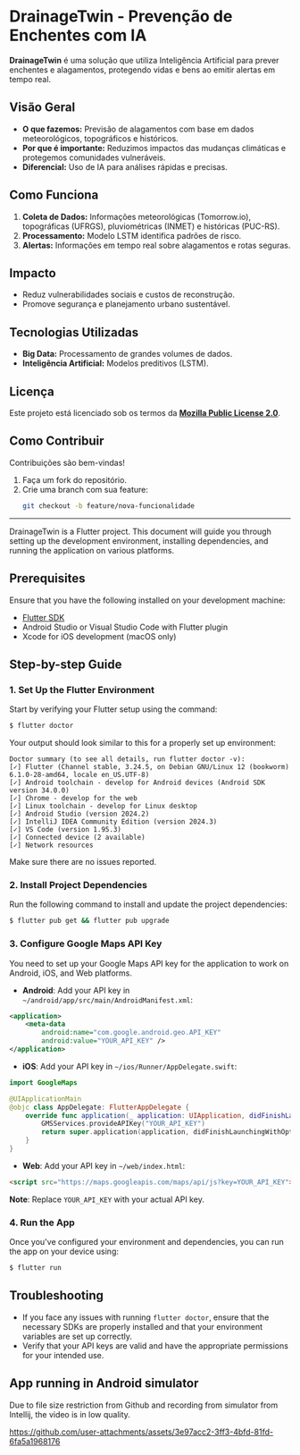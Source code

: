 # DrainageTwin - Prevenção de Enchentes com IA  

**DrainageTwin** é uma solução que utiliza Inteligência Artificial para prever enchentes e alagamentos, protegendo vidas e bens ao emitir alertas em tempo real.  

## Visão Geral  
- **O que fazemos:** Previsão de alagamentos com base em dados meteorológicos, topográficos e históricos.  
- **Por que é importante:** Reduzimos impactos das mudanças climáticas e protegemos comunidades vulneráveis.  
- **Diferencial:** Uso de IA para análises rápidas e precisas.  

## Como Funciona  
1. **Coleta de Dados:** Informações meteorológicas (Tomorrow.io), topográficas (UFRGS), pluviométricas (INMET) e históricas (PUC-RS).  
2. **Processamento:** Modelo LSTM identifica padrões de risco.  
3. **Alertas:** Informações em tempo real sobre alagamentos e rotas seguras.  

## Impacto  
- Reduz vulnerabilidades sociais e custos de reconstrução.  
- Promove segurança e planejamento urbano sustentável.  

## Tecnologias Utilizadas  
- **Big Data:** Processamento de grandes volumes de dados.  
- **Inteligência Artificial:** Modelos preditivos (LSTM).

## Licença  
Este projeto está licenciado sob os termos da **[Mozilla Public License 2.0](https://opensource.org/licenses/MPL-2.0)**.  

## Como Contribuir  
Contribuições são bem-vindas!  
1. Faça um fork do repositório.  
2. Crie uma branch com sua feature:  
   ```bash
   git checkout -b feature/nova-funcionalidade
------------------------------------------------------------------------------------------------------------------------------------------------------------------------------
DrainageTwin is a Flutter project. This document will guide you through setting up the development environment, installing dependencies, and running the application on various platforms.

## Prerequisites

Ensure that you have the following installed on your development machine:

- [Flutter SDK](https://flutter.dev/docs/get-started/install)
- Android Studio or Visual Studio Code with Flutter plugin
- Xcode for iOS development (macOS only)

## Step-by-step Guide

### 1. Set Up the Flutter Environment

Start by verifying your Flutter setup using the command:

```bash
$ flutter doctor
```

Your output should look similar to this for a properly set up environment:

```
Doctor summary (to see all details, run flutter doctor -v):
[✓] Flutter (Channel stable, 3.24.5, on Debian GNU/Linux 12 (bookworm) 6.1.0-28-amd64, locale en_US.UTF-8)
[✓] Android toolchain - develop for Android devices (Android SDK version 34.0.0)
[✓] Chrome - develop for the web
[✓] Linux toolchain - develop for Linux desktop
[✓] Android Studio (version 2024.2)
[✓] IntelliJ IDEA Community Edition (version 2024.3)
[✓] VS Code (version 1.95.3)
[✓] Connected device (2 available)
[✓] Network resources
```

Make sure there are no issues reported.

### 2. Install Project Dependencies

Run the following command to install and update the project dependencies:

```bash
$ flutter pub get && flutter pub upgrade
```

### 3. Configure Google Maps API Key

You need to set up your Google Maps API key for the application to work on Android, iOS, and Web platforms.

- **Android**: Add your API key in `~/android/app/src/main/AndroidManifest.xml`:

```xml
<application>
    <meta-data
        android:name="com.google.android.geo.API_KEY"
        android:value="YOUR_API_KEY" />
</application>
```

- **iOS**: Add your API key in `~/ios/Runner/AppDelegate.swift`:

```swift
import GoogleMaps

@UIApplicationMain
@objc class AppDelegate: FlutterAppDelegate {
    override func application(_ application: UIApplication, didFinishLaunchingWithOptions launchOptions: [UIApplication.LaunchOptionsKey: Any]?) -> Bool {
        GMSServices.provideAPIKey("YOUR_API_KEY")
        return super.application(application, didFinishLaunchingWithOptions: launchOptions)
    }
}
```

- **Web**: Add your API key in `~/web/index.html`:

```html
<script src="https://maps.googleapis.com/maps/api/js?key=YOUR_API_KEY"></script>
```

**Note**: Replace `YOUR_API_KEY` with your actual API key.

### 4. Run the App

Once you've configured your environment and dependencies, you can run the app on your device using:

```bash
$ flutter run
```

## Troubleshooting

- If you face any issues with running `flutter doctor`, ensure that the necessary SDKs are properly installed and that your environment variables are set up correctly.
- Verify that your API keys are valid and have the appropriate permissions for your intended use.

## App running in Android simulator

Due to file size restriction from Github and recording from simulator from Intellij, the video is in low quality.

https://github.com/user-attachments/assets/3e97acc2-3ff3-4bfd-81fd-6fa5a1968176

